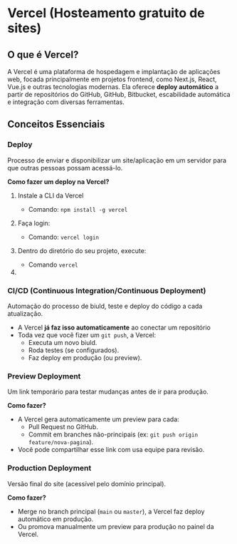 # Vercel (Hosteamento gratuito de sites)

## O que é Vercel?
A Vercel é uma plataforma de hospedagem e implantação de aplicações web, focada principalmente em projetos frontend, como Next.js, React, Vue.js e outras tecnologias modernas.
Ela oferece **deploy automático** a partir de repositórios do GitHub, GitHub, Bitbucket, escabilidade automática e integração com diversas ferramentas.

## Conceitos Essenciais

### Deploy
Processo de enviar e disponibilizar um site/aplicação em um servidor para que outras pessoas possam acessá-lo.

**Como fazer um deploy na Vercel?**

1. Instale a CLI da Vercel
   - Comando:  `npm install -g vercel`

2. Faça login:
   - Comando: `vercel login`

3. Dentro do diretório do seu projeto, execute:
   - Comando `vercel`

4. 


### CI/CD (Continuous Integration/Continuous Deployment)
Automação do processo de biuld, teste e deploy do código a cada atualização.
- A Vercel **já faz isso automaticamente** ao conectar um repositório
- Toda vez que você fizer um `git push`, a Vercel:
  - Executa um novo biuld.
  - Roda testes (se configurados).
  - Faz deploy em produção (ou preview).
 
### Preview Deployment
Um link temporário para testar mudanças antes de ir para produção.

**Como fazer?**
  - A Vercel gera automaticamente um preview para cada:
    - Pull Request no GitHub.
    - Commit em branches não-principais (ex: `git push origin feature/nova-pagina`).
  - Você pode compartilhar esse link com usa equipe para revisão.
 
### Production Deployment
Versão final do site (acessível pelo domínio principal).

**Como fazer?**

- Merge no branch principal (`main` ou `master`), a Vercel faz deploy automático em produção.
- Ou promova manualmente um preview para produção no painel da Vercel.





